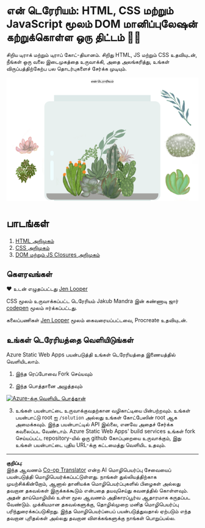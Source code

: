 <!--
CO_OP_TRANSLATOR_METADATA:
{
  "original_hash": "7965cd2bc5dc92ad888dc4c6ab2ab70a",
  "translation_date": "2025-10-11T11:55:22+00:00",
  "source_file": "3-terrarium/README.md",
  "language_code": "ta"
}
-->
# என் டெரேரியம்: HTML, CSS மற்றும் JavaScript மூலம் DOM மானிப்புலேஷன் கற்றுக்கொள்ள ஒரு திட்டம் 🌵🌱

சிறிய டிராக் மற்றும் டிராப் கோட்-தியானம். சிறிது HTML, JS மற்றும் CSS உதவியுடன், நீங்கள் ஒரு வலை இடைமுகத்தை உருவாக்கி, அதை அலங்கரித்து, உங்கள் விருப்பத்திற்கேற்ப பல தொடர்புகளைச் சேர்க்க முடியும்.

![என் டெரேரியம்](../../../translated_images/screenshot_gray.0c796099a1f9f25e40aa55ead81f268434c00af30d7092490759945eda63067d.ta.png)

# பாடங்கள்

1. [HTML அறிமுகம்](./1-intro-to-html/README.md)
2. [CSS அறிமுகம்](./2-intro-to-css/README.md)
3. [DOM மற்றும் JS Closures அறிமுகம்](./3-intro-to-DOM-and-closures/README.md)

## கௌரவங்கள்

♥️ உடன் எழுதப்பட்டது [Jen Looper](https://www.twitter.com/jenlooper) 

CSS மூலம் உருவாக்கப்பட்ட டெரேரியம் Jakub Mandra இன் கண்ணாடி ஜார் [codepen](https://codepen.io/Rotarepmi/pen/rjpNZY) மூலம் ஈர்க்கப்பட்டது.

கலைப்பணிகள் [Jen Looper](http://jenlooper.com) மூலம் கைவரையப்பட்டவை, Procreate உதவியுடன்.

## உங்கள் டெரேரியத்தை வெளியிடுங்கள்

Azure Static Web Apps பயன்படுத்தி உங்கள் டெரேரியத்தை இணையத்தில் வெளியிடலாம்.

1. இந்த ரெப்போவை Fork செய்யவும்

2. இந்த பொத்தானை அழுத்தவும்

[![Azure-க்கு வெளியிட பொத்தான்](https://aka.ms/deploytoazurebutton)](https://portal.azure.com/?feature.customportal=false&WT.mc_id=academic-77807-sagibbon#create/Microsoft.StaticApp)

3. உங்கள் பயன்பாட்டை உருவாக்குவதற்கான வழிகாட்டியை பின்பற்றவும். உங்கள் பயன்பாட்டு root ஐ `/solution` அல்லது உங்கள் கோட்பேஸின் root ஆக அமைக்கவும். இந்த பயன்பாட்டில் API இல்லை, எனவே அதைச் சேர்க்க கவலைப்பட வேண்டாம். Azure Static Web Apps' build services உங்கள் fork செய்யப்பட்ட repository-யில் ஒரு github கோப்புறையை உருவாக்கும், இது உங்கள் பயன்பாட்டை புதிய URL-க்கு கட்டமைத்து வெளியிட உதவும்.

---

**குறிப்பு**:  
இந்த ஆவணம் [Co-op Translator](https://github.com/Azure/co-op-translator) என்ற AI மொழிபெயர்ப்பு சேவையைப் பயன்படுத்தி மொழிபெயர்க்கப்பட்டுள்ளது. நாங்கள் துல்லியத்திற்காக முயற்சிக்கின்றோம், ஆனால் தானியக்க மொழிபெயர்ப்புகளில் பிழைகள் அல்லது தவறான தகவல்கள் இருக்கக்கூடும் என்பதை தயவுசெய்து கவனத்தில் கொள்ளவும். அதன் தாய்மொழியில் உள்ள மூல ஆவணம் அதிகாரப்பூர்வ ஆதாரமாக கருதப்பட வேண்டும். முக்கியமான தகவல்களுக்கு, தொழில்முறை மனித மொழிபெயர்ப்பு பரிந்துரைக்கப்படுகிறது. இந்த மொழிபெயர்ப்பைப் பயன்படுத்துவதால் ஏற்படும் எந்த தவறான புரிதல்கள் அல்லது தவறான விளக்கங்களுக்கு நாங்கள் பொறுப்பல்ல.